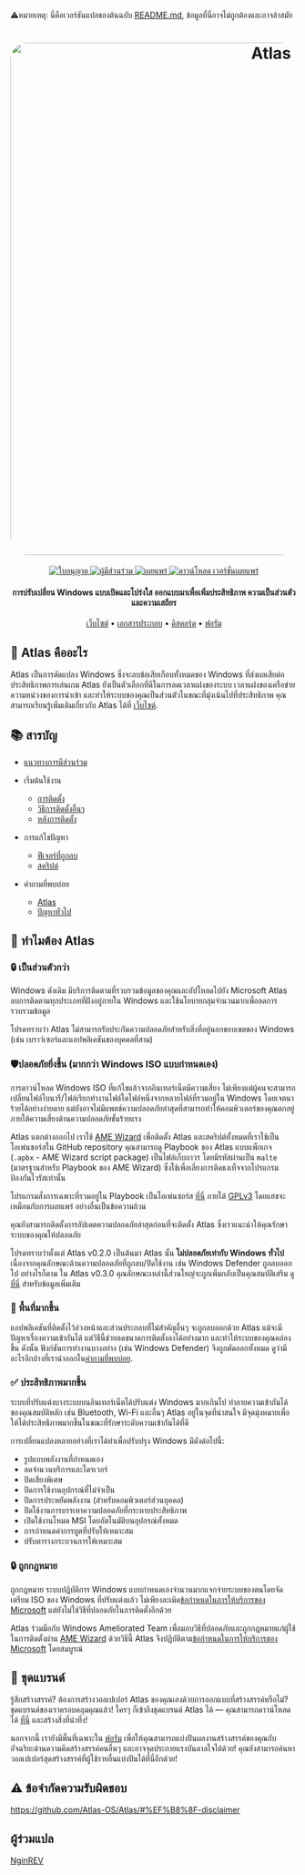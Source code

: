 ⚠️หมายเหตุ: นี่คือเวอร์ชันแปลของต้นฉบับ [README.md](https://github.com/Atlas-OS/Atlas/blob/main/README.md), ข้อมูลที่นี่อาจไม่ถูกต้องและอาจล้าสมัย
<h1 align="center">
  <a href="http://atlasos.net"><img src="https://gcore.jsdelivr.net/gh/Atlas-OS/Atlas@main/img/banner.png" alt="Atlas" width="900" style="border-radius: 30px"></a>
</h1>
  <p align="center">
    <a href="https://github.com/Atlas-OS/Atlas/blob/main/LICENSE">
      <img alt="ใบอนุญาต" src="https://img.shields.io/github/license/atlas-os/atlas?style=for-the-badge&logo=github&color=1A91FF"/>
    </a>
    <a href="https://github.com/Atlas-OS/Atlas/graphs/contributors">
      <img alt="ผู้มีส่วนร่วม" src="https://img.shields.io/github/contributors/atlas-os/atlas?style=for-the-badge&color=1A91FF" />
    </a>
    <a href="https://github.com/Atlas-OS/Atlas/releases/latest">
      <img alt="เผยแพร่" src="https://img.shields.io/github/release/atlas-os/atlas?style=for-the-badge&color=1A91FF" />
    </a>
    <a href="https://github.com/Atlas-OS/Atlas/releases">
      <img alt="ดาวน์โหลด เวอร์ชั่นเผยแพร่" src="https://img.shields.io/github/downloads/Atlas-OS/Atlas/total?style=for-the-badge&logo=github&color=1A91FF" />
    </a>
  </p>
<h4 align="center">การปรับเปลี่ยน Windows แบบเปิดและโปร่งใส ออกแบบมาเพื่อเพิ่มประสิทธิภาพ ความเป็นส่วนตัว และความเสถียร</h4>

<p align="center">
  <a href="https://atlasos.net">เว็บไซต์</a>
  •
  <a href="https://docs.atlasos.net">เอกสารประกอบ</a>
  •
  <a href="https://discord.atlasos.net" target="_blank">ดิสคอร์ด</a>
  •
  <a href="https://forum.atlasos.net">ฟอรัม</a>
</p>

## 🤔 **Atlas คืออะไร**

Atlas เป็นการดัดแปลง Windows ซึ่งจะลบข้อเสียเกือบทั้งหมดของ Windows ที่ส่งผลเสียต่อประสิทธิภาพการเล่นเกม
Atlas ยังเป็นตัวเลือกที่ดีในการลดเวลาแฝงของระบบ เวลาแฝงของเครือข่าย ความหน่วงของการนำเข้า และทำให้ระบบของคุณเป็นส่วนตัวในขณะที่มุ่งเน้นไปที่ประสิทธิภาพ
คุณสามารถเรียนรู้เพิ่มเติมเกี่ยวกับ Atlas ได้ที่ [เว็บไซต์](https://atlasos.net).

## 📚 **สารบัญ**

- [แนวทางการมีส่วนร่วม](https://docs.atlasos.net/contributions)

- เริ่มต้นใช้งาน
  - [การติดตั้ง](https://docs.atlasos.net/getting-started/installation)
  - [วิธีการติดตั้งอื่นๆ](https://docs.atlasos.net/getting-started/other-installation-methods/no-usb)
  - [หลังการติดตั้ง](https://docs.atlasos.net/getting-started/post-installation/drivers)

- การแก้ไขปัญหา
  - [ฟีเจอร์ที่ถูกลบ](https://docs.atlasos.net/troubleshooting/removed-features)
  - [สคริปต์](https://docs.atlasos.net/troubleshooting/scripts)

- คำถามที่พบบ่อย
  - [Atlas](https://atlasos.net/faq)
  - [ปัญหาทั่วไป](https://docs.atlasos.net/troubleshooting/common-issues/hyper-v/)

## 👀 **ทำไมต้อง Atlas**

### 🔒 เป็นส่วนตัวกว่า
Windows ดังเดิม มีบริการติดตามที่รวบรวมข้อมูลของคุณและอัปโหลดไปยัง Microsoft
Atlas ลบการติดตามทุกประเภทที่ฝังอยู่ภายใน Windows และใช้นโยบายกลุ่มจำนวนมากเพื่อลดการรวบรวมข้อมูล

โปรดทราบว่า Atlas ไม่สามารถรับประกันความปลอดภัยสำหรับสิ่งที่อยู่นอกขอบเขตของ Windows (เช่น เบราว์เซอร์และแอปพลิเคชันของบุคคลที่สาม)

### 🛡️ปลอดภัยยิ่งขึ้น (มากกว่า Windows ISO แบบกำหนดเอง)
การดาวน์โหลด Windows ISO ที่แก้ไขแล้วจากอินเทอร์เน็ตมีความเสี่ยง ไม่เพียงแต่ผู้คนจะสามารถเปลี่ยนไฟล์ไบนารี/ไฟล์เรียกทำงานไฟล์ใดไฟล์หนึ่งจากหลายไฟล์ที่รวมอยู่ใน Windows โดยเจตนาร้ายได้อย่างง่ายดาย แต่ยังอาจไม่มีแพตช์ความปลอดภัยล่าสุดที่สามารถทำให้คอมพิวเตอร์ของคุณตกอยู่ภายใต้ความเสี่ยงด้านความปลอดภัยขั้นร้ายแรง

Atlas แตกต่างออกไป เราใช้ [AME Wizard](https://ameliorated.io) เพื่อติดตั้ง Atlas และสคริปต์ทั้งหมดที่เราใช้เป็นโอเพ่นซอร์สใน GitHub repository คุณสามารถดู Playbook ของ Atlas แบบแพ็กเกจ (`.apbx` - AME Wizard script package) เป็นไฟล์เก็บถาวร โดยมีรหัสผ่านเป็น `malte` (มาตรฐานสำหรับ Playbook ของ AME Wizard) ซึ่งใช้เพื่อเลี่ยงการติดธงเท็จจากโปรแกรมป้องกันไวรัสเท่านั้น

โปรแกรมสั่งการเฉพาะที่รวมอยู่ใน Playbook เป็นโอเพ่นซอร์ส [ที่นี่](https://github.com/Atlas-OS/Atlas-Utilities) ภายใต้ [GPLv3](https://github.com/Atlas-OS/Atlas-Utilities/blob/main/LICENSE) โดยแฮชจะเหมือนกับการเผยแพร่ อย่างอื่นเป็นข้อความล้วน

คุณยังสามารถติดตั้งการอัปเดตความปลอดภัยล่าสุดก่อนที่จะติดตั้ง Atlas ซึ่งเราแนะนำให้คุณรักษาระบบของคุณให้ปลอดภัย

โปรดทราบว่าตั้งแต่ Atlas v0.2.0 เป็นต้นมา Atlas นั้น **ไม่ปลอดภัยเท่ากับ Windows ทั่วไป** เนื่องจากคุณลักษณะด้านความปลอดภัยที่ถูกลบ/ปิดใช้งาน เช่น Windows Defender ถูกลบออกไป อย่างไรก็ตาม ใน Atlas v0.3.0 คุณลักษณะเหล่านี้ส่วนใหญ่จะถูกเพิ่มกลับเป็นคุณสมบัติเสริม ดู[ที่นี่](https://docs.atlasos.net/troubleshooting/removed-features/) สำหรับข้อมูลเพิ่มเติม

### 🚀 พื้นที่มากขึ้น
แอปพลิเคชันที่ติดตั้งไว้ล่วงหน้าและส่วนประกอบที่ไม่สำคัญอื่นๆ จะถูกลบออกด้วย Atlas แม้จะมีปัญหาเรื่องความเข้ากันได้ แต่วิธีนี้ช่วยลดขนาดการติดตั้งลงได้อย่างมาก และทำให้ระบบของคุณคล่องขึ้น ดังนั้น ฟังก์ชันการทำงานบางอย่าง (เช่น Windows Defender) จึงถูกตัดออกทั้งหมด
ดูว่ามีอะไรอีกบ้างที่เรานำออกใน[คำถามที่พบบ่อย](https://docs.atlasos.net/troubleshooting/removed-features).

### ✅ ประสิทธิภาพมากขึ้น
ระบบที่ปรับแต่งบางระบบบนอินเทอร์เน็ตได้ปรับแต่ง Windows มากเกินไป ทำลายความเข้ากันได้ของคุณสมบัติหลัก เช่น Bluetooth, Wi-Fi และอื่นๆ
Atlas อยู่ในจุดที่น่าสนใจ มีจุดมุ่งหมายเพื่อให้ได้ประสิทธิภาพมากขึ้นในขณะที่รักษาระดับความเข้ากันได้ที่ดี

การเปลี่ยนแปลงหลายอย่างที่เราได้ทำเพื่อปรับปรุง Windows มีดังต่อไปนี้:
- รูปแบบพลังงานที่กำหนดเอง
- ลดจำนวนบริการและไดรเวอร์
- ปิดเสียงพิเศษ
- ปิดการใช้งานอุปกรณ์ที่ไม่จำเป็น
- ปิดการประหยัดพลังงาน (สำหรับคอมพิวเตอร์ส่วนบุคคล)
- ปิดใช้งานการบรรเทาความปลอดภัยที่กระหายประสิทธิภาพ
- เปิดใช้งานโหมด MSI โดยอัตโนมัติบนอุปกรณ์ทั้งหมด
- การกำหนดค่าการบูตที่ปรับให้เหมาะสม
- ปรับตารางกระบวนการให้เหมาะสม

### 🔒 ถูกกฎหมาย
ถูกกฎหมาย
ระบบปฏิบัติการ Windows แบบกำหนดเองจำนวนมากแจกจ่ายระบบของตนโดยจัดเตรียม ISO ของ Windows ที่ปรับแต่งแล้ว ไม่เพียงละเมิด[ข้อกำหนดในการให้บริการของ Microsoft](https://www.microsoft.com/en-us/Useterms/Retail/Windows/10/UseTerms_Retail_Windows_10_English.htm) แต่ยังไม่ใช่วิธีที่ปลอดภัยในการติดตั้งอีกด้วย

Atlas ร่วมมือกับ Windows Ameliorated Team เพื่อมอบวิธีที่ปลอดภัยและถูกกฎหมายแก่ผู้ใช้ในการติดตั้งผ่าน [AME Wizard](https://ameliorated.io) ด้วยวิธีนี้ Atlas จึงปฏิบัติตาม[ข้อกำหนดในการให้บริการของ Microsoft](https://www.microsoft.com/en-us/Useterms/Retail/Windows/10/UseTerms_Retail_Windows_10_English.htm) โดยสมบูรณ์

## 🎨 ชุดแบรนด์
รู้สึกสร้างสรรค์? ต้องการสร้างวอลเปเปอร์ Atlas ของคุณเองด้วยการออกแบบที่สร้างสรรค์หรือไม่? ชุดแบรนด์ของเราครอบคลุมคุณแล้ว!
ใครๆ ก็เข้าถึงชุดแบรนด์ Atlas ได้ — คุณสามารถดาวน์โหลดได้ [ที่นี่](https://cdn.jsdelivr.net/gh/Atlas-OS/Atlas@main/img/brand-kit.zip) และสร้างสิ่งที่น่าทึ่ง!

นอกจากนี้ เรายังมีพื้นที่เฉพาะใน [ฟอรัม](https://forum.atlasos.net/t/art-showcase) เพื่อให้คุณสามารถแบ่งปันผลงานสร้างสรรค์ของคุณกับอัจฉริยะด้านความคิดสร้างสรรค์คนอื่นๆ และอาจจุดประกายแรงบันดาลใจได้ด้วย! คุณยังสามารถค้นหาวอลเปเปอร์สุดสร้างสรรค์ที่ผู้ใช้รายอื่นแบ่งปันได้ที่นี่อีกด้วย!

## ⚠️ ข้อจำกัดความรับผิดชอบ
https://github.com/Atlas-OS/Atlas/#%EF%B8%8F-disclaimer

## ผู้ร่วมแปล
[NginREV](https://github.com/NginREV)
